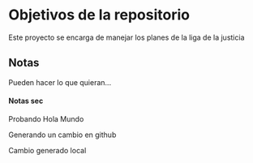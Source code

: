 # Objetivos de la repositorio

Este proyecto se encarga de manejar los planes de la liga de la justicia


## Notas
Pueden hacer lo que quieran...


#### Notas sec
Probando
Hola Mundo

Generando un cambio en github

Cambio generado local

